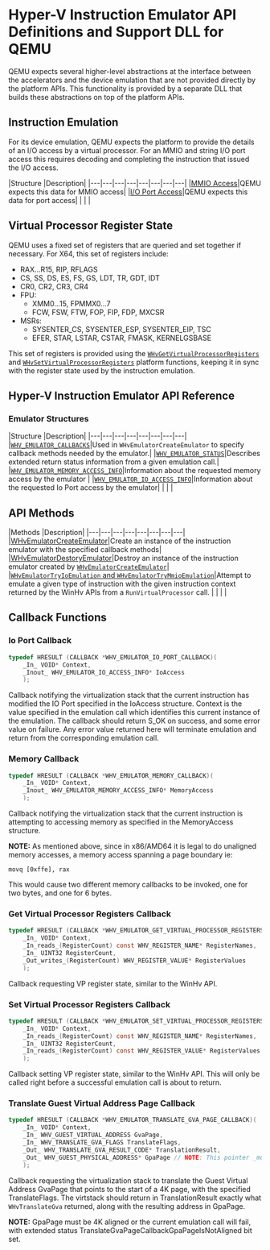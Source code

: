 # Hyper-V Instruction Emulator API Definitions and Support DLL for QEMU
QEMU expects several higher-level abstractions at the interface between the accelerators and the device emulation that are not provided directly by the platform APIs. This functionality is provided by a separate DLL that builds these abstractions on top of the platform APIs.
 
## Instruction Emulation
For its device emulation, QEMU expects the platform to provide the details of an I/O access by a virtual processor. For an MMIO and string I/O port access this requires decoding and completing the instruction that issued the I/O access. 

|Structure   |Description|
|---|---|---|---|---|---|---|---|
|[MMIO Access](hyper-v-third-party-funcs/MMIOAccessQEMU.md)|QEMU expects this data for MMIO access|
|[I/O Port Access](hyper-v-third-party-funcs/IOPortAccessQEMU.md)|QEMU expects this data for port access|
|   |   |
 
## Virtual Processor Register State
QEMU uses a fixed set of registers that are queried and set together if necessary. For X64, this set of registers include:
 
* RAX...R15, RIP, RFLAGS 
* CS, SS, DS, ES, FS, GS, LDT, TR, GDT, IDT 
* CR0, CR2, CR3, CR4 
* FPU: 
    * XMM0...15, FPMMX0...7 
    * FCW, FSW, FTW, FOP, FIP, FDP, MXCSR 
* MSRs: 
    * SYSENTER_CS, SYSENTER_ESP, SYSENTER_EIP, TSC 
    * EFER, STAR, LSTAR, CSTAR, FMASK, KERNELGSBASE 

This set of registers is provided using the [`WHvGetVirtualProcessorRegisters`](hyper-v-third-party-funcs/WHvGetVirtualProcessorRegisters.md) and [`WHvSetVirtualProcessorRegisters`](hyper-v-third-party-funcs/WHvSetVirtualProcessorRegisters.md) platform functions, keeping it in sync with the register state used by the instruction emulation.  

## Hyper-V Instruction Emulator API Reference

### Emulator Structures
|Structure   |Description|
|---|---|---|---|---|---|---|---|
|[`WHV_EMULATOR_CALLBACKS`](hyper-v-third-party-funcs/WhvEmulatorCallbacks.md)|Used in `WHvEmulatorCreateEmulator` to specify callback methods needed by the emulator.|
|[`WHV_EMULATOR_STATUS`](hyper-v-third-party-funcs/WhvEmulatorStatus.md)|Describes extended return status information from a given emulation call.|
|[`WHV_EMULATOR_MEMORY_ACCESS_INFO`](hyper-v-third-party-funcs/WhvEmulatorMemoryAccessInfo.md)|Information about the requested memory access by the emulator |
|[`WHV_EMULATOR_IO_ACCESS_INFO`](hyper-v-third-party-funcs/WhvEmulatorIOAccessInfo.md)|Information about the requested Io Port access by the emulator|
|   |   |


## API Methods
|Methods   |Description|
|---|---|---|---|---|---|---|---|
|[WHvEmulatorCreateEmulator](hyper-v-third-party-funcs/WHvEmulatorCreateEmulator.md)|Create an instance of the instruction emulator with the specified callback methods|
|[WHvEmulatorDestoryEmulator](hyper-v-third-party-funcs/WHvEmulatorDestoryEmulator.md)|Destroy an instance of the instruction emulator created by [`WHvEmulatorCreateEmulator`](hyper-v-third-party-funcs/WHvEmulatorCreateEmulator.md)|
|[`WHvEmulatorTryIoEmulation` and `WHvEmulatorTryMmioEmulation`](hyper-v-third-party-funcs/WHvEmulatorTryEmulation.md)|Attempt to emulate a given type of instruction with the given instruction context returned by the WinHv APIs from a `RunVirtualProcessor` call. |
|   |   |




## Callback Functions

### Io Port Callback
```c
typedef HRESULT (CALLBACK *WHV_EMULATOR_IO_PORT_CALLBACK)(
    _In_ VOID* Context,
    _Inout_ WHV_EMULATOR_IO_ACCESS_INFO* IoAccess
    );
```
Callback notifying the virtualization stack that the current instruction has
modified the IO Port specified in the IoAccess structure. Context is the value
specified in the emulation call which identifies this current instance of the emulation.
The callback should return S_OK on success, and some error value on failure. Any error value returned here will terminate emulation and return from the corresponding emulation call.

### Memory Callback
```c
typedef HRESULT (CALLBACK *WHV_EMULATOR_MEMORY_CALLBACK)(
    _In_ VOID* Context,
    _Inout_ WHV_EMULATOR_MEMORY_ACCESS_INFO* MemoryAccess
    );
```
Callback notifying the virtualization stack that the current instruction is attempting
to accessing memory as specified in the MemoryAccess structure.

**NOTE:** As mentioned above, since in x86/AMD64 it is legal to do unaligned memory accesses, a memory access spanning a page boundary ie:

`movq [0xffe], rax `

This would cause two different memory callbacks to be invoked, one for two bytes, and one for 6 bytes.

### Get Virtual Processor Registers Callback
```c
typedef HRESULT (CALLBACK *WHV_EMULATOR_GET_VIRTUAL_PROCESSOR_REGISTERS_CALLBACK)(
    _In_ VOID* Context,
    _In_reads_(RegisterCount) const WHV_REGISTER_NAME* RegisterNames,
    _In_ UINT32 RegisterCount,
    _Out_writes_(RegisterCount) WHV_REGISTER_VALUE* RegisterValues
    );
```
Callback requesting VP register state, similar to the WinHv API.

### Set Virtual Processor Registers Callback
```c
typedef HRESULT (CALLBACK *WHV_EMULATOR_SET_VIRTUAL_PROCESSOR_REGISTERS_CALLBACK)(
    _In_ VOID* Context,
    _In_reads_(RegisterCount) const WHV_REGISTER_NAME* RegisterNames,
    _In_ UINT32 RegisterCount,
    _In_reads_(RegisterCount) const WHV_REGISTER_VALUE* RegisterValues
    );
```
Callback setting VP register state, similar to the WinHv API. This will only
be called right before a successful emulation call is about to return.

### Translate Guest Virtual Address Page Callback
```c
typedef HRESULT (CALLBACK *WHV_EMULATOR_TRANSLATE_GVA_PAGE_CALLBACK)(
    _In_ VOID* Context,
    _In_ WHV_GUEST_VIRTUAL_ADDRESS GvaPage,
    _In_ WHV_TRANSLATE_GVA_FLAGS TranslateFlags,
    _Out_ WHV_TRANSLATE_GVA_RESULT_CODE* TranslationResult,
    _Out_ WHV_GUEST_PHYSICAL_ADDRESS* GpaPage // NOTE: This pointer _must_ be 4K page aligned
    );
```
Callback requesting the virtualization stack to translate the Guest Virtual Address GvaPage that points to the start of a 4K page, with the specified TranslateFlags. The virtstack should
return in TranslationResult exactly what `WHvTranslateGva` returned, along with the resulting
address in GpaPage.

**NOTE:** GpaPage must be 4K aligned or the current emulation call will fail, with extended status
TranslateGvaPageCallbackGpaPageIsNotAligned bit set.
